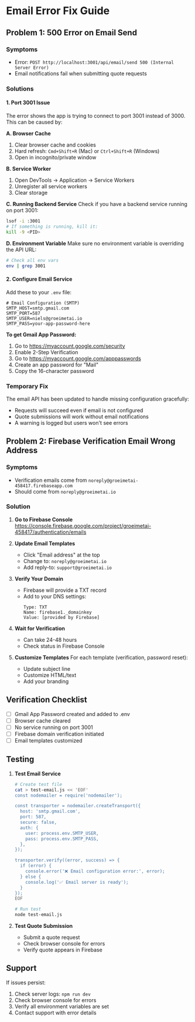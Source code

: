 # Email Error Fix Guide

## Problem 1: 500 Error on Email Send

### Symptoms

- Error: `POST http://localhost:3001/api/email/send 500 (Internal Server Error)`
- Email notifications fail when submitting quote requests

### Solutions

#### 1. Port 3001 Issue

The error shows the app is trying to connect to port 3001 instead of 3000. This can be caused by:

**A. Browser Cache**

1. Clear browser cache and cookies
2. Hard refresh: `Cmd+Shift+R` (Mac) or `Ctrl+Shift+R` (Windows)
3. Open in incognito/private window

**B. Service Worker**

1. Open DevTools → Application → Service Workers
2. Unregister all service workers
3. Clear storage

**C. Running Backend Service**
Check if you have a backend service running on port 3001:

```bash
lsof -i :3001
# If something is running, kill it:
kill -9 <PID>
```

**D. Environment Variable**
Make sure no environment variable is overriding the API URL:

```bash
# Check all env vars
env | grep 3001
```

#### 2. Configure Email Service

Add these to your `.env` file:

```env
# Email Configuration (SMTP)
SMTP_HOST=smtp.gmail.com
SMTP_PORT=587
SMTP_USER=niels@groeimetai.io
SMTP_PASS=your-app-password-here
```

**To get Gmail App Password:**

1. Go to https://myaccount.google.com/security
2. Enable 2-Step Verification
3. Go to https://myaccount.google.com/apppasswords
4. Create an app password for "Mail"
5. Copy the 16-character password

### Temporary Fix

The email API has been updated to handle missing configuration gracefully:

- Requests will succeed even if email is not configured
- Quote submissions will work without email notifications
- A warning is logged but users won't see errors

## Problem 2: Firebase Verification Email Wrong Address

### Symptoms

- Verification emails come from `noreply@groeimetai-458417.firebaseapp.com`
- Should come from `noreply@groeimetai.io`

### Solution

1. **Go to Firebase Console**
   https://console.firebase.google.com/project/groeimetai-458417/authentication/emails

2. **Update Email Templates**
   - Click "Email address" at the top
   - Change to: `noreply@groeimetai.io`
   - Add reply-to: `support@groeimetai.io`

3. **Verify Your Domain**
   - Firebase will provide a TXT record
   - Add to your DNS settings:
     ```
     Type: TXT
     Name: firebase1._domainkey
     Value: [provided by Firebase]
     ```

4. **Wait for Verification**
   - Can take 24-48 hours
   - Check status in Firebase Console

5. **Customize Templates**
   For each template (verification, password reset):
   - Update subject line
   - Customize HTML/text
   - Add your branding

## Verification Checklist

- [ ] Gmail App Password created and added to .env
- [ ] Browser cache cleared
- [ ] No service running on port 3001
- [ ] Firebase domain verification initiated
- [ ] Email templates customized

## Testing

1. **Test Email Service**

   ```bash
   # Create test file
   cat > test-email.js << 'EOF'
   const nodemailer = require('nodemailer');

   const transporter = nodemailer.createTransport({
     host: 'smtp.gmail.com',
     port: 587,
     secure: false,
     auth: {
       user: process.env.SMTP_USER,
       pass: process.env.SMTP_PASS,
     },
   });

   transporter.verify((error, success) => {
     if (error) {
       console.error('❌ Email configuration error:', error);
     } else {
       console.log('✅ Email server is ready');
     }
   });
   EOF

   # Run test
   node test-email.js
   ```

2. **Test Quote Submission**
   - Submit a quote request
   - Check browser console for errors
   - Verify quote appears in Firebase

## Support

If issues persist:

1. Check server logs: `npm run dev`
2. Check browser console for errors
3. Verify all environment variables are set
4. Contact support with error details
